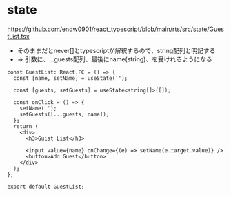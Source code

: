 # state

https://github.com/endw0901/react_typescript/blob/main/rts/src/state/GuestList.tsx

- そのままだとnever[]とtypescriptが解釈するので、string配列と明記する
-  => 引数に、...guests配列、最後にname(string)、を受けれるようになる
  
```
const GuestList: React.FC = () => {
  const [name, setName] = useState('');

  const [guests, setGuests] = useState<string[]>([]);

  const onClick = () => {
    setName('');
    setGuests([...guests, name]);
  };
  return (
    <div>
      <h3>Guist List</h3>

      <input value={name} onChange={(e) => setName(e.target.value)} />
      <button>Add Guest</button>
    </div>
  );
};

export default GuestList;
```
